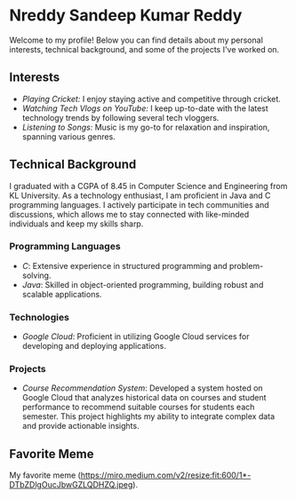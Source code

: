 # Nreddy Sandeep Kumar Reddy

Welcome to my profile! Below you can find details about my personal interests, technical background, and some of the projects I've worked on.

## Interests
- *Playing Cricket:* I enjoy staying active and competitive through cricket.
- *Watching Tech Vlogs on YouTube:* I keep up-to-date with the latest technology trends by following several tech vloggers.
- *Listening to Songs:* Music is my go-to for relaxation and inspiration, spanning various genres.

## Technical Background
I graduated with a CGPA of 8.45 in Computer Science and Engineering from KL University. As a technology enthusiast, I am proficient in Java and C programming languages. I actively participate in tech communities and discussions, which allows me to stay connected with like-minded individuals and keep my skills sharp.

### Programming Languages
- *C*: Extensive experience in structured programming and problem-solving.
- *Java*: Skilled in object-oriented programming, building robust and scalable applications.

### Technologies
- *Google Cloud*: Proficient in utilizing Google Cloud services for developing and deploying applications.

### Projects
- *Course Recommendation System*: Developed a system hosted on Google Cloud that analyzes historical data on courses and student performance to recommend suitable courses for students each semester. This project highlights my ability to integrate complex data and provide actionable insights.

## Favorite Meme
 My favorite meme (https://miro.medium.com/v2/resize:fit:600/1*-DTbZDlgOucJbwGZLQDHZQ.jpeg).

